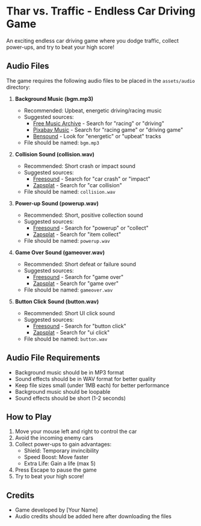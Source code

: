 # Thar vs. Traffic - Endless Car Driving Game

An exciting endless car driving game where you dodge traffic, collect power-ups, and try to beat your high score!

## Audio Files

The game requires the following audio files to be placed in the `assets/audio` directory:

1. **Background Music (bgm.mp3)**
   - Recommended: Upbeat, energetic driving/racing music
   - Suggested sources:
     - [Free Music Archive](https://freemusicarchive.org/) - Search for "racing" or "driving"
     - [Pixabay Music](https://pixabay.com/music/) - Search for "racing game" or "driving game"
     - [Bensound](https://www.bensound.com/) - Look for "energetic" or "upbeat" tracks
   - File should be named: `bgm.mp3`

2. **Collision Sound (collision.wav)**
   - Recommended: Short crash or impact sound
   - Suggested sources:
     - [Freesound](https://freesound.org/) - Search for "car crash" or "impact"
     - [Zapsplat](https://www.zapsplat.com/) - Search for "car collision"
   - File should be named: `collision.wav`

3. **Power-up Sound (powerup.wav)**
   - Recommended: Short, positive collection sound
   - Suggested sources:
     - [Freesound](https://freesound.org/) - Search for "powerup" or "collect"
     - [Zapsplat](https://www.zapsplat.com/) - Search for "item collect"
   - File should be named: `powerup.wav`

4. **Game Over Sound (gameover.wav)**
   - Recommended: Short defeat or failure sound
   - Suggested sources:
     - [Freesound](https://freesound.org/) - Search for "game over"
     - [Zapsplat](https://www.zapsplat.com/) - Search for "game over"
   - File should be named: `gameover.wav`

5. **Button Click Sound (button.wav)**
   - Recommended: Short UI click sound
   - Suggested sources:
     - [Freesound](https://freesound.org/) - Search for "button click"
     - [Zapsplat](https://www.zapsplat.com/) - Search for "ui click"
   - File should be named: `button.wav`

## Audio File Requirements

- Background music should be in MP3 format
- Sound effects should be in WAV format for better quality
- Keep file sizes small (under 1MB each) for better performance
- Background music should be loopable
- Sound effects should be short (1-2 seconds)

## How to Play

1. Move your mouse left and right to control the car
2. Avoid the incoming enemy cars
3. Collect power-ups to gain advantages:
   - Shield: Temporary invincibility
   - Speed Boost: Move faster
   - Extra Life: Gain a life (max 5)
4. Press Escape to pause the game
5. Try to beat your high score!

## Credits

- Game developed by [Your Name]
- Audio credits should be added here after downloading the files 